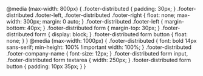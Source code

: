 
 


@media (max-width: 800px) {
    .footer-distributed {
        padding: 30px;
    }
    .footer-distributed .footer-left,
    .footer-distributed .footer-right {
        float: none;
        max-width: 300px;
        margin: 0 auto;
    }
    .footer-distributed .footer-left {
        margin-bottom: 40px;
    }
    .footer-distributed form {
        margin-top: 30px;
    }
    .footer-distributed form {
        display: block;
    }
    .footer-distributed form button {
        float: none;
    }
}
@media (max-width: 1000px) {
    .footer-distributed {
        font: bold 14px sans-serif;
        min-height: 100% !important width: 100%;
    }
    .footer-distributed .footer-company-name {
        font-size: 12px;
    }
    .footer-distributed form input,
    .footer-distributed form textarea {
        width: 250px;
    }
    .footer-distributed form button {
        padding: 10px 35px;
    }
}

